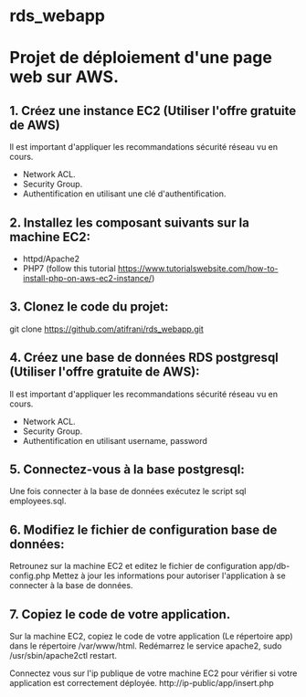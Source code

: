 # rds_webapp


# Projet de déploiement d'une page web sur AWS.

## 1. Créez une instance EC2 (Utiliser l'offre gratuite de AWS)
Il est important d'appliquer les recommandations sécurité réseau vu en cours.
 - Network ACL.
 - Security Group.
 - Authentification en utilisant une clé d'authentification.

## 2. Installez les composant suivants sur la machine EC2:
 - httpd/Apache2
 - PHP7 (follow this tutorial https://www.tutorialswebsite.com/how-to-install-php-on-aws-ec2-instance/)

## 3. Clonez le code du projet:
 git clone https://github.com/atifrani/rds_webapp.git

## 4. Créez une base de données RDS postgresql  (Utiliser l'offre gratuite de AWS):
Il est important d'appliquer les recommandations sécurité réseau vu en cours.
 - Network ACL.
 - Security Group.
 - Authentification en utilisant username, password

## 5. Connectez-vous à la base postgresql:
Une fois connecter à la base de données exécutez le script sql employees.sql.

## 6. Modifiez le fichier de configuration base de données:
Retrounez sur la machine EC2 et editez le fichier de configuration app/db-config.php
Mettez à jour les informations pour autoriser l'application à se connecter à la base de données.

## 7. Copiez le code de votre application.
Sur la machine EC2, copiez le code de votre application (Le répertoire app) dans le répertoire /var/www/html.
Redémarrez le service apache2, sudo /usr/sbin/apache2ctl restart.

Connectez vous sur l'ip publique de votre machine EC2 pour vérifier si votre application est correctement déployée. http://ip-public/app/insert.php


